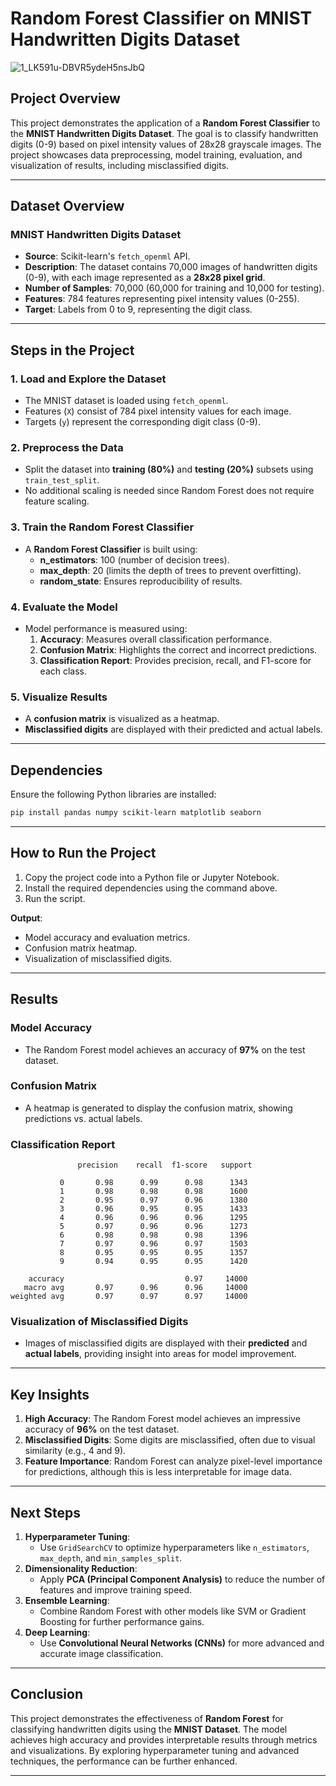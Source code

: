 # **Random Forest Classifier on MNIST Handwritten Digits Dataset**

![1_LK591u-DBVR5ydeH5nsJbQ](https://github.com/user-attachments/assets/40ca8382-9e80-4819-ab62-9aa0bc925651)


## **Project Overview**
This project demonstrates the application of a **Random Forest Classifier** to the **MNIST Handwritten Digits Dataset**. The goal is to classify handwritten digits (0-9) based on pixel intensity values of 28x28 grayscale images. The project showcases data preprocessing, model training, evaluation, and visualization of results, including misclassified digits.

---

## **Dataset Overview**

### **MNIST Handwritten Digits Dataset**
- **Source**: Scikit-learn's `fetch_openml` API.
- **Description**: The dataset contains 70,000 images of handwritten digits (0-9), with each image represented as a **28x28 pixel grid**.
- **Number of Samples**: 70,000 (60,000 for training and 10,000 for testing).
- **Features**: 784 features representing pixel intensity values (0-255).
- **Target**: Labels from 0 to 9, representing the digit class.

---

## **Steps in the Project**

### **1. Load and Explore the Dataset**
- The MNIST dataset is loaded using `fetch_openml`.
- Features (`X`) consist of 784 pixel intensity values for each image.
- Targets (`y`) represent the corresponding digit class (0-9).

### **2. Preprocess the Data**
- Split the dataset into **training (80%)** and **testing (20%)** subsets using `train_test_split`.
- No additional scaling is needed since Random Forest does not require feature scaling.

### **3. Train the Random Forest Classifier**
- A **Random Forest Classifier** is built using:
  - **n_estimators**: 100 (number of decision trees).
  - **max_depth**: 20 (limits the depth of trees to prevent overfitting).
  - **random_state**: Ensures reproducibility of results.

### **4. Evaluate the Model**
- Model performance is measured using:
  1. **Accuracy**: Measures overall classification performance.
  2. **Confusion Matrix**: Highlights the correct and incorrect predictions.
  3. **Classification Report**: Provides precision, recall, and F1-score for each class.

### **5. Visualize Results**
- A **confusion matrix** is visualized as a heatmap.
- **Misclassified digits** are displayed with their predicted and actual labels.

---

## **Dependencies**
Ensure the following Python libraries are installed:
```bash
pip install pandas numpy scikit-learn matplotlib seaborn
```

---

## **How to Run the Project**
1. Copy the project code into a Python file or Jupyter Notebook.
2. Install the required dependencies using the command above.
3. Run the script.

**Output**:
- Model accuracy and evaluation metrics.
- Confusion matrix heatmap.
- Visualization of misclassified digits.

---

## **Results**

### **Model Accuracy**
- The Random Forest model achieves an accuracy of **97%** on the test dataset.

### **Confusion Matrix**
- A heatmap is generated to display the confusion matrix, showing predictions vs. actual labels.

### **Classification Report**
```
               precision    recall  f1-score   support

           0       0.98      0.99      0.98      1343
           1       0.98      0.98      0.98      1600
           2       0.95      0.97      0.96      1380
           3       0.96      0.95      0.95      1433
           4       0.96      0.96      0.96      1295
           5       0.97      0.96      0.96      1273
           6       0.98      0.98      0.98      1396
           7       0.97      0.96      0.97      1503
           8       0.95      0.95      0.95      1357
           9       0.94      0.95      0.95      1420

    accuracy                           0.97     14000
   macro avg       0.97      0.96      0.96     14000
weighted avg       0.97      0.97      0.97     14000
```

### **Visualization of Misclassified Digits**
- Images of misclassified digits are displayed with their **predicted** and **actual labels**, providing insight into areas for model improvement.

---

## **Key Insights**
1. **High Accuracy**: The Random Forest model achieves an impressive accuracy of **96%** on the test dataset.
2. **Misclassified Digits**: Some digits are misclassified, often due to visual similarity (e.g., 4 and 9).
3. **Feature Importance**: Random Forest can analyze pixel-level importance for predictions, although this is less interpretable for image data.

---

## **Next Steps**
1. **Hyperparameter Tuning**:
   - Use `GridSearchCV` to optimize hyperparameters like `n_estimators`, `max_depth`, and `min_samples_split`.
2. **Dimensionality Reduction**:
   - Apply **PCA (Principal Component Analysis)** to reduce the number of features and improve training speed.
3. **Ensemble Learning**:
   - Combine Random Forest with other models like SVM or Gradient Boosting for further performance gains.
4. **Deep Learning**:
   - Use **Convolutional Neural Networks (CNNs)** for more advanced and accurate image classification.

---

## **Conclusion**
This project demonstrates the effectiveness of **Random Forest** for classifying handwritten digits using the **MNIST Dataset**. The model achieves high accuracy and provides interpretable results through metrics and visualizations. By exploring hyperparameter tuning and advanced techniques, the performance can be further enhanced.

---

